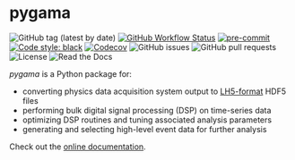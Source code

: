 # pygama

![GitHub tag (latest by date)](https://img.shields.io/github/v/tag/legend-exp/pygama?logo=git)
[![GitHub Workflow Status](https://img.shields.io/github/workflow/status/legend-exp/pygama/pygama/main?label=main%20branch&logo=github)](https://github.com/legend-exp/pygama/actions)
[![pre-commit](https://img.shields.io/badge/pre--commit-enabled-brightgreen?logo=pre-commit&logoColor=white)](https://github.com/pre-commit/pre-commit)
[![Code style: black](https://img.shields.io/badge/code%20style-black-000000.svg)](https://github.com/psf/black)
[![Codecov](https://img.shields.io/codecov/c/github/legend-exp/pygama?logo=codecov)](https://app.codecov.io/gh/legend-exp/pygama)
![GitHub issues](https://img.shields.io/github/issues/legend-exp/pygama?logo=github)
![GitHub pull requests](https://img.shields.io/github/issues-pr/legend-exp/pygama?logo=github)
![License](https://img.shields.io/github/license/legend-exp/pygama)
![Read the Docs](https://img.shields.io/readthedocs/pygama?logo=readthedocs)

*pygama* is a Python package for:

* converting physics data acquisition system output to [LH5-format](https://github.com/legend-exp/legend-data-format-specs) HDF5 files
* performing bulk digital signal processing (DSP) on time-series data
* optimizing DSP routines and tuning associated analysis parameters
* generating and selecting high-level event data for further analysis

Check out the [online documentation](https://legend-exp.github.io/pygama).
